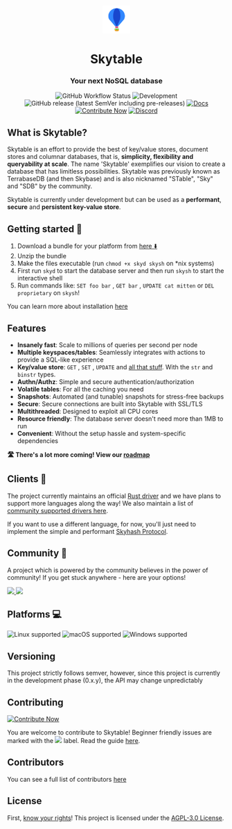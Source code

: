 <html>
<div align="center">
<img src="assets/logo.jpg" height=64 width=64>
<h1>Skytable</h1><h3>Your next NoSQL database</h3>

![GitHub Workflow Status](<https://img.shields.io/github/workflow/status/skybasedb/skybase/Test%20(push)?style=flat-square>) ![Development](https://img.shields.io/badge/development-regular-32CD32?style=flat-square) ![GitHub release (latest SemVer including pre-releases)](https://img.shields.io/github/v/release/skybasedb/skybase?include_prereleases&sort=semver&style=flat-square)
[![Docs](https://img.shields.io/badge/readthedocs-here-blueviolet?style=flat-square)](https://docs.skytable.io) [![Contribute Now](https://img.shields.io/badge/%F0%9F%8C%9Fcontribute-now-a94064?style=flat-square)](https://ohsayan.github.io/skythanks) [![Discord](https://img.shields.io/badge/talk-on%20discord-7289DA?logo=discord&style=flat-square)](https://discord.gg/QptWFdx)

</div>
</html>

## What is Skytable?

Skytable is an effort to provide the best of key/value stores, document stores and columnar databases, that is, **simplicity, flexibility and queryability at scale**. The name 'Skytable' exemplifies our vision to create a database that has limitless possibilities. Skytable was previously known as TerrabaseDB (and then Skybase) and is also nicknamed "STable", "Sky" and "SDB" by the community.

Skytable is currently under development but can be used as a **performant**, **secure** and **persistent key-value store**.

## Getting started 🚀

1. Download a bundle for your platform from [here ⬇️ ](https://github.com/skytable/skytable/releases)
2. Unzip the bundle
3. Make the files executable (run `chmod +x skyd skysh` on \*nix systems)
4. First run `skyd` to start the database server and then run `skysh` to start the interactive shell
5. Run commands like: `SET foo bar` , `GET bar` , `UPDATE cat mitten` or `DEL proprietary` on `skysh`!

You can learn more about installation [here](https://docs.skytable.io/getting-started/)

## Features

- **Insanely fast**: Scale to millions of queries per second per node
- **Multiple keyspaces/tables**: Seamlessly integrates with actions to provide a SQL-like experience
- **Key/value store**: `GET` , `SET` , `UPDATE` and [all that stuff](https://docs.skytable.io/actions-overview). With the `str` and `binstr` types.
- **Authn/Authz**: Simple and secure authentication/authorization
- **Volatile tables**: For all the caching you need
- **Snapshots**: Automated (and tunable) snapshots for stress-free backups
- **Secure**: Secure connections are built into Skytable with SSL/TLS
- **Multithreaded**: Designed to exploit all CPU cores
- **Resource friendly**: The database server doesn't need more than 1MB to run
- **Convenient**: Without the setup hassle and system-specific dependencies

**🛣️ There's a lot more coming! View our [roadmap](https://github.com/skytable/skytable/issues/203)**

## Clients 🔌

The project currently maintains an official [Rust driver](https://github.com/skytable/client-rust) and we have plans
to support more languages along the way!
We also maintain a list of [community supported drivers here](https://github.com/skytable/skytable/wiki/Drivers).

If you want to use a different language, for now, you'll just need to implement the simple and performant [Skyhash Protocol](https://docs.skytable.io/protocol/skyhash).

## Community 👐

A project which is powered by the community believes in the power of community! If you get stuck anywhere - here are your options!

<html>
<a href="https://gitter.im/skytable/community"><img src="https://img.shields.io/badge/chat%20on-gitter-ed1965?logo=gitter&style=flat-square"></img>
</a><a href="https://discord.gg/QptWFdx"><img src="https://img.shields.io/badge/talk-on%20discord-7289DA?logo=discord&style=flat-square"></img></a>
</html>

## Platforms 💻

![Linux supported](https://img.shields.io/badge/Linux%2032--bit%2F64--bit-Supported%20✓-%23228B22?style=flat-square&logo=linux) ![macOS supported](https://img.shields.io/badge/macOS%20x86__64%2Farm64-supported%20✓-228B22?style=flat-square&logo=apple) ![Windows supported](https://img.shields.io/badge/Windows%2032--bit%2F64--bit-supported%20✓-228B22?style=flat-square&logo=windows)

## Versioning

This project strictly follows semver, however, since this project is currently in the development phase (0.x.y), the API may change unpredictably

## Contributing

[![Contribute Now](https://img.shields.io/badge/%F0%9F%8C%9Fcontribute-now-a94064?style=for-the-badge)](https://ohsayan.github.io/skythanks)

You are welcome to contribute to Skytable! Beginner friendly issues are marked with the [<img src=https://img.shields.io/badge/L--easy-C71585>](https://github.com/skytable/skytable/labels/L-easy) label. Read the guide [here](./CONTRIBUTING.md).

## Contributors

You can see a full list of contributors [here](https://ohsayan.github.io/skythanks)

## License

First, [know your rights](https://medium.com/swlh/understanding-the-agpl-the-most-misunderstood-license-86fd1fe91275)! This project is licensed under the [AGPL-3.0 License](./LICENSE).
